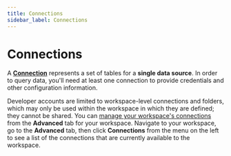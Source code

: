 ```yaml
---
title: Connections
sidebar_label: Connections
---
```


# Connections

A **[Connection](/pipes/docs/connections)** represents a set of tables for a **single data source**.  In order to query data, you'll need at least one connection to provide credentials and other configuration information.

Developer accounts are limited to workspace-level connections and folders, which may only be used within the workspace in which they are defined; they cannot be shared. You can [manage your workspace's connections](/pipes/docs/connections#managing-connections) from the **Advanced** tab for your workspace.  Navigate to your workspace, go to the **Advanced** tab, then click **Connections** from the menu on the left to see a list of the connections that are currently available to the workspace.